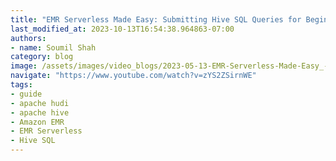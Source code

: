 ```yaml
---
title: "EMR Serverless Made Easy: Submitting Hive SQL Queries for Beginners with NYC Taxi Dataset"
last_modified_at: 2023-10-13T16:54:38.964863-07:00
authors:
- name: Soumil Shah
category: blog
image: /assets/images/video_blogs/2023-05-13-EMR-Serverless-Made-Easy_-Submitting-Hive-SQL-Queries-for-Beginners-with-NYC-Taxi-Dataset.png
navigate: "https://www.youtube.com/watch?v=zYS2ZSirnWE"
tags:
- guide
- apache hudi
- apache hive
- Amazon EMR
- EMR Serverless
- Hive SQL
---
```

